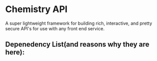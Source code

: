# Chemistry API

A super lightweight framework for building rich, interactive, and pretty secure API's for use with any front end service.

## Depenedency List(and reasons why they are here):

